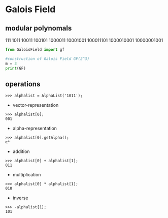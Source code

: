 # Galois Field

## modular polynomals
   111
	 1011
	 10011
	 100101
	 1000011
	 10001001
	 100011101
	 1000010001
	 10000001001

```python
from GaloisField import gf

#construction of Galois Field GF(2^3)
m = 3
print(GF)
```

## operations

```
>>> alphalist = AlphaList('1011');
```
* vector-representation
```
>>> alphalist[0];
001
```
* alpha-representation
```
>>> alphalist[0].getAlpha();
α⁰
```
* addition
```
>>> alphalist[0] + alphalist[1];
011  
```
* multiplication
```
>>> alphalist[0] * alphalist[1];
010
```
* inverse
```
>>> -alphalist[1];
101
```
